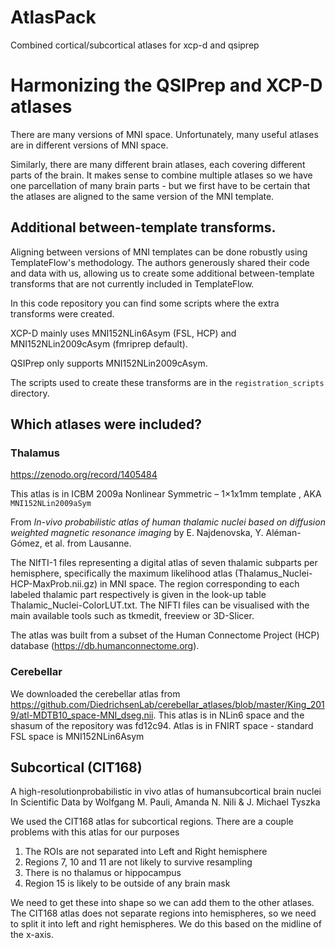 # AtlasPack

Combined cortical/subcortical atlases for xcp-d and qsiprep


# Harmonizing the QSIPrep and XCP-D atlases

There are many versions of MNI space. Unfortunately, many useful atlases are in
different versions of MNI space.

Similarly, there are many different brain atlases, each covering different parts
of the brain. It makes sense to combine multiple atlases so we have one
parcellation of many brain parts - but we first have to be certain that the
atlases are aligned to the same version of the MNI template.


## Additional between-template transforms.

Aligning between versions of MNI templates can be done robustly using
TemplateFlow's methodology. The authors generously shared their code and data
with us, allowing us to create some additional between-template transforms that
are not currently included in TemplateFlow.

In this code repository you can find some scripts where the extra transforms
were created.

XCP-D mainly uses MNI152NLin6Asym (FSL, HCP) and MNI152NLin2009cAsym (fmriprep default).

QSIPrep only supports MNI152NLin2009cAsym.

The scripts used to create these transforms are in the `registration_scripts` directory.


## Which atlases were included?


### Thalamus

https://zenodo.org/record/1405484

This atlas is in ICBM 2009a Nonlinear Symmetric – 1×1x1mm template , AKA `MNI152NLin2009aSym`

From *In-vivo probabilistic atlas of human thalamic nuclei based on diffusion
weighted magnetic resonance imaging* by E. Najdenovska, Y. Aléman-Gómez, et al.
from Lausanne.

The NIfTI-1 files representing a digital atlas of seven thalamic subparts per
hemisphere, specifically the maximum likelihood atlas
(Thalamus_Nuclei-HCP-MaxProb.nii.gz) in MNI space. The region corresponding to
each labeled thalamic part respectively is given in the look-up table
Thalamic_Nuclei-ColorLUT.txt.  The NIFTI files can be visualised with the main
available tools such as tkmedit, freeview or 3D-Slicer.

The atlas was built from a subset of the Human Connectome Project (HCP) database
(https://db.humanconnectome.org).


### Cerebellar

We downloaded the cerebellar atlas from
https://github.com/DiedrichsenLab/cerebellar_atlases/blob/master/King_2019/atl-MDTB10_space-MNI_dseg.nii.
This atlas is in NLin6 space and the shasum of the repository was  fd12c94.
Atlas is in FNIRT space - standard FSL space is MNI152NLin6Asym


## Subcortical (CIT168)

A high-resolutionprobabilistic in vivo atlas of humansubcortical brain nuclei
In Scientific Data by Wolfgang M. Pauli, Amanda N. Nili & J. Michael Tyszka

We used the CIT168 atlas for subcortical regions. There are a couple problems
with this atlas for our purposes

 1. The ROIs are not separated into Left and Right hemisphere
 2. Regions 7, 10 and 11 are not likely to survive resampling
 3. There is no thalamus or hippocampus
 4. Region 15 is likely to be outside of any brain mask

We need to get these into shape so we can add them to the other atlases. The
CIT168 atlas does not separate regions into hemispheres, so we need to split it
into left and right hemispheres.  We do this based on the midline of the x-axis.



